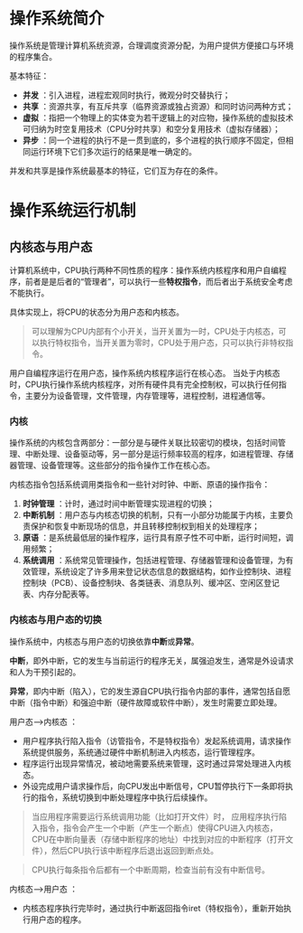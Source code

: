 # 操作系统简介

操作系统是管理计算机系统资源，合理调度资源分配，为用户提供方便接口与环境的程序集合。

基本特征：
- **并发** ：引入进程，进程宏观同时执行，微观分时交替执行；
- **共享** ：资源共享，有互斥共享（临界资源或独占资源）和同时访问两种方式；
- **虚拟** ：指把一个物理上的实体变为若干逻辑上的对应物，操作系统的虚拟技术可归纳为时空复用技术（CPU分时共享）和空分复用技术（虚拟存储器）；
- **异步** ：同一个进程的执行不是一贯到底的，多个进程的执行顺序不固定，但相同运行环境下它们多次运行的结果是唯一确定的。

并发和共享是操作系统最基本的特征，它们互为存在的条件。

# 操作系统运行机制
## 内核态与用户态
计算机系统中，CPU执行两种不同性质的程序：操作系统内核程序和用户自编程序，前者是是后者的“管理者”，可以执行一些**特权指令**，而后者出于系统安全考虑不能执行。

具体实现上，将CPU的状态分为用户态和内核态。

>可以理解为CPU内部有个小开关，当开关置为一时，CPU处于内核态，可以执行特权指令，当开关置为零时，CPU处于用户态，只可以执行非特权指令。

用户自编程序运行在用户态，操作系统内核程序运行在核心态。
当处于内核态时，CPU执行操作系统内核程序，对所有硬件具有完全控制权，可以执行任何指令，主要分为设备管理，文件管理，内存管理等，进程控制，进程通信等。

### 内核
操作系统的内核包含两部分：一部分是与硬件关联比较密切的模块，包括时间管理、中断处理、设备驱动等，另一部分是运行频率较高的程序，如进程管理、存储器管理、设备管理等。这些部分的指令操作工作在核心态。

内核态指令包括系统调用类指令和一些针对时钟、中断、原语的操作指令：
1. **时钟管理** ：计时，通过时间中断管理实现进程的切换；
2. **中断机制** ：用户态与内核态切换的机制，只有一小部分功能属于内核，主要负责保护和恢复中断现场的信息，并且转移控制权到相关的处理程序；
3. **原语** ：是系统最低层的操作程序，运行具有原子性不可中断，运行时间短，调用频繁；
4. **系统调用** ：系统常见管理操作，包括进程管理、存储器管理和设备管理，为有效管理，系统设定了许多用来登记状态信息的数据结构，如作业控制块、进程控制块（PCB）、设备控制块、各类链表、消息队列、缓冲区、空闲区登记表、内存分配表等。

### 内核态与用户态的切换
操作系统中，内核态与用户态的切换依靠**中断**或**异常**。

**中断**，即外中断，它的发生与当前运行的程序无关，属强迫发生，通常是外设请求和人为干预引起的。

**异常**，即内中断（陷入），它的发生源自CPU执行指令内部的事件，通常包括自愿中断（指令中断）和强迫中断（硬件故障或软件中断），发生时需要立即处理。

用户态-->内核态 ：
- 用户程序执行陷入指令（访管指令，不是特权指令）发起系统调用，请求操作系统提供服务，系统通过硬件中断机制进入内核态，运行管理程序。
- 程序运行出现异常情况，被动地需要系统来管理，这时通过异常处理进入内核态。
- 外设完成用户请求操作后，向CPU发出中断信号，CPU暂停执行下一条即将执行的指令，系统切换到中断处理程序中执行后续操作。

> 当应用程序需要运行系统调用功能（比如打开文件）时， 应用程序执行陷入指令，指令会产生一个中断（产生一个断点）使得CPU进入内核态，CPU在中断向量表（存储中断程序的地址）中找到对应的中断程序（打开文件），然后CPU执行该中断程序后退出返回到断点处。

> CPU执行每条指令后都有一个中断周期，检查当前有没有中断信号。

内核态-->用户态 ：
- 内核态程序执行完毕时，通过执行中断返回指令iret（特权指令），重新开始执行用户态的程序。
